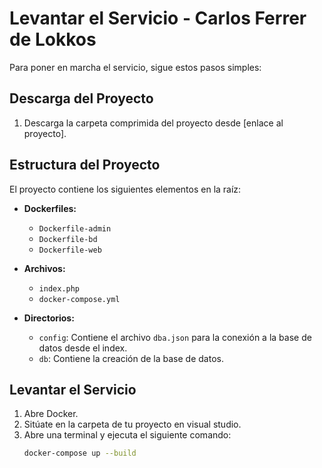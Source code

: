 # Levantar el Servicio - Carlos Ferrer de Lokkos

Para poner en marcha el servicio, sigue estos pasos simples:

## Descarga del Proyecto

1. Descarga la carpeta comprimida del proyecto desde [enlace al proyecto].

## Estructura del Proyecto

El proyecto contiene los siguientes elementos en la raíz:

- **Dockerfiles:**
  - `Dockerfile-admin`
  - `Dockerfile-bd`
  - `Dockerfile-web`

- **Archivos:**
  - `index.php`
  - `docker-compose.yml`

- **Directorios:**
  - `config`: Contiene el archivo `dba.json` para la conexión a la base de datos desde el index.
  - `db`: Contiene la creación de la base de datos.

## Levantar el Servicio

1. Abre Docker.
2. Sitúate en la carpeta de tu proyecto en visual studio.
3. Abre una terminal y ejecuta el siguiente comando:
   ```bash
   docker-compose up --build
